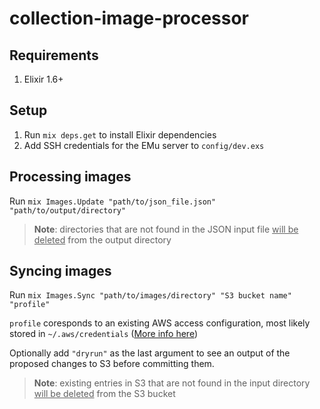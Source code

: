 # collection-image-processor

## Requirements

1. Elixir 1.6+

## Setup

1. Run `mix deps.get` to install Elixir dependencies
1. Add SSH credentials for the EMu server to `config/dev.exs`

## Processing images

Run `mix Images.Update "path/to/json_file.json" "path/to/output/directory"`

> **Note**: directories that are not found in the JSON input file <u>will be deleted</u> from the output directory

## Syncing images

Run `mix Images.Sync "path/to/images/directory" "S3 bucket name" "profile"`

`profile` coresponds to an existing AWS access configuration, most likely stored in `~/.aws/credentials` ([More info here](https://docs.aws.amazon.com/cli/latest/userguide/cli-chap-getting-started.html))

Optionally add `"dryrun"` as the last argument to see an output of the proposed changes to S3 before committing them.

> **Note**: existing entries in S3 that are not found in the input directory <u>will be deleted</u> from the S3 bucket
